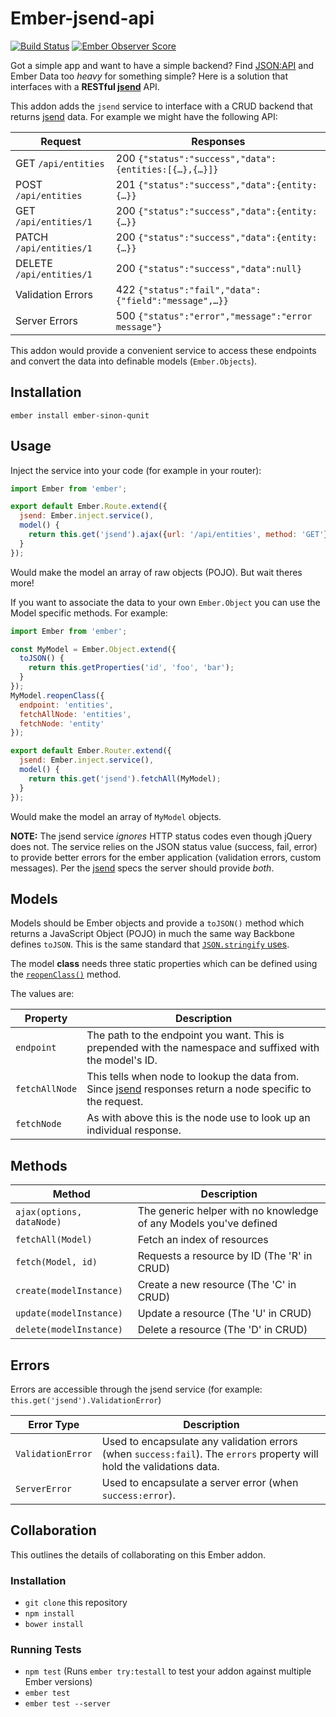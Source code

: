 # Ember-jsend-api

[![Build Status](https://travis-ci.org/sukima/ember-jsend-api.svg?branch=master)](https://travis-ci.org/sukima/ember-jsend-api)
[![Ember Observer Score](http://emberobserver.com/badges/ember-jsend-api.svg)](http://emberobserver.com/addons/ember-jsend-api)

Got a simple app and want to have a simple backend? Find [JSON:API][1] and Ember Data too *heavy* for something simple? Here is a solution that interfaces with a **RESTful [jsend][]** API.

This addon adds the `jsend` service to interface with a CRUD backend that returns [jsend][] data. For example we might have the following API:

| Request                  | Responses                                             |
|--------------------------|-------------------------------------------------------|
| GET `/api/entities`      | 200 `{"status":"success","data":{entities:[{…},{…}]}` |
| POST `/api/entities`     | 201 `{"status":"success","data":{entity:{…}}`         |
| GET `/api/entities/1`    | 200 `{"status":"success","data":{entity:{…}}`         |
| PATCH `/api/entities/1`  | 200 `{"status":"success","data":{entity:{…}}`         |
| DELETE `/api/entities/1` | 200 `{"status":"success","data":null}`                |
| Validation Errors        | 422 `{"status":"fail","data":{"field":"message",…}}`  |
| Server Errors            | 500 `{"status":"error","message":"error message"}`    |

This addon would provide a convenient service to access these endpoints and convert the data into definable models (`Ember.Objects`).

[1]: http://jsonapi.org/
[jsend]: http://labs.omniti.com/labs/jsend

## Installation

`ember install ember-sinon-qunit`

## Usage

Inject the service into your code (for example in your router):

```javascript
import Ember from 'ember';

export default Ember.Route.extend({
  jsend: Ember.inject.service(),
  model() {
    return this.get('jsend').ajax({url: '/api/entities', method: 'GET'}, 'entities');
  }
});
```

Would make the model an array of raw objects (POJO). But wait theres more!

If you want to associate the data to your own `Ember.Object` you can use the Model specific methods. For example:

```javascript
import Ember from 'ember';

const MyModel = Ember.Object.extend({
  toJSON() {
    return this.getProperties('id', 'foo', 'bar');
  }
});
MyModel.reopenClass({
  endpoint: 'entities',
  fetchAllNode: 'entities',
  fetchNode: 'entity'
});

export default Ember.Router.extend({
  jsend: Ember.inject.service(),
  model() {
    return this.get('jsend').fetchAll(MyModel);
  }
});
```

Would make the model an array of `MyModel` objects.

**NOTE:** The jsend service *ignores* HTTP status codes even though jQuery does not. The service relies on the JSON status value (success, fail, error) to provide better errors for the ember application (validation errors, custom messages). Per the [jsend][] specs the server should provide *both*.

## Models

Models should be Ember objects and provide a `toJSON()` method which returns a JavaScript Object (POJO) in much the same way Backbone defines `toJSON`. This is the same standard that [`JSON.stringify` uses][2].

The model **class** needs three static properties which can be defined using the [`reopenClass()`][3] method.

The values are:

| Property       | Description |
|----------------|-------------|
| `endpoint`     | The path to the endpoint you want. This is prepended with the namespace and suffixed with the model's ID. |
| `fetchAllNode` | This tells when node to lookup the data from. Since [jsend][] responses return a node specific to the request. |
| `fetchNode`    | As with above this is the node use to look up an individual response. |

[2]: https://developer.mozilla.org/en-US/docs/Web/JavaScript/Reference/Global_Objects/JSON/stringify#toJSON()_behavior
[3]: http://emberjs.com/api/classes/Ember.CoreObject.html#method_reopenClass

## Methods

| Method                    | Description |
|---------------------------|-------------|
| `ajax(options, dataNode)` | The generic helper with no knowledge of any Models you've defined |
| `fetchAll(Model)`         | Fetch an index of resources |
| `fetch(Model, id)`        | Requests a resource by ID (The 'R' in CRUD) |
| `create(modelInstance)`   | Create a new resource (The 'C' in CRUD) |
| `update(modelInstance)`   | Update a resource (The 'U' in CRUD) |
| `delete(modelInstance)`   | Delete a resource (The 'D' in CRUD) |

## Errors

Errors are accessible through the jsend service (for example: `this.get('jsend').ValidationError`)

| Error Type        | Description |
|-------------------|-------------|
| `ValidationError` | Used to encapsulate any validation errors (when `success:fail`). The `errors` property will hold the validations data. |
| `ServerError`     | Used to encapsulate a server error (when `success:error`). |

## Collaboration

This outlines the details of collaborating on this Ember addon.

### Installation

* `git clone` this repository
* `npm install`
* `bower install`

### Running Tests

* `npm test` (Runs `ember try:testall` to test your addon against multiple Ember versions)
* `ember test`
* `ember test --server`
